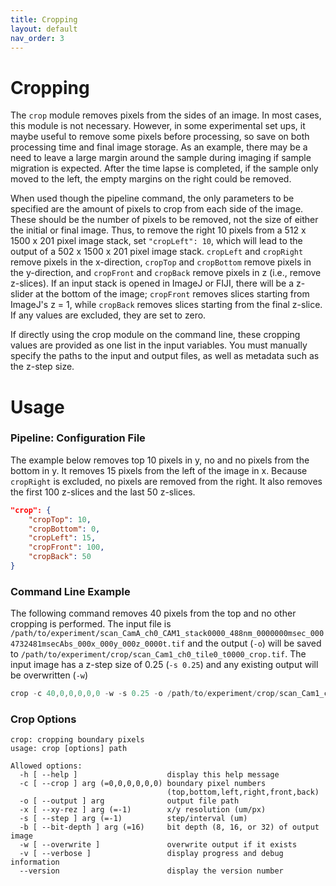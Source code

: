 ```yaml
---
title: Cropping
layout: default
nav_order: 3
---
```


# Cropping

The `crop` module removes pixels from the sides of an image. In most cases, this module is not necessary. However, in some experimental set ups, it maybe useful to remove some pixels before processing, so save on both processing time and final image storage. As an example, there may be a need to leave a large margin around the sample during imaging if sample migration is expected. After the time lapse is completed, if the sample only moved to the left, the empty margins on the right could be removed.

When used though the pipeline command, the only parameters to be specified are the amount of pixels to crop from each side of the image. These should be the number of pixels to be removed, not the size of either the initial or final image. Thus, to remove the right 10 pixels from a 512 x 1500 x 201 pixel image stack, set `"cropLeft": 10`, which will lead to the output of a 502 x 1500 x 201 pixel image stack. `cropLeft` and `cropRight` remove pixels in the x-direction, `cropTop` and `cropBottom` remove pixels in the y-direction, and `cropFront` and `cropBack` remove pixels in z (i.e., remove z-slices). If an input stack is opened in ImageJ or FIJI, there will be a z-slider at the bottom of the image; `cropFront` removes slices starting from ImageJ's z = 1, while `cropBack` removes slices starting from the final z-slice. If any values are excluded, they are set to zero.

If directly using the crop module on the command line, these cropping values are provided as one list in the input variables. You must manually specify the paths to the input and output files, as well as metadata such as the z-step size.


# Usage

### Pipeline: Configuration File
The example below removes top 10 pixels in y, no and no pixels from the bottom in y. It removes 15 pixels from the left of the image in x. Because `cropRight` is excluded, no pixels are removed from the right. It also removes the first 100 z-slices and the last 50 z-slices.

```json
"crop": {
    "cropTop": 10,
    "cropBottom": 0,
    "cropLeft": 15,
    "cropFront": 100,
    "cropBack": 50
}
```

### Command Line Example
The following command removes 40 pixels from the top and no other cropping is performed. The input file is `/path/to/experiment/scan_CamA_ch0_CAM1_stack0000_488nm_0000000msec_0004732481msecAbs_000x_000y_000z_0000t.tif` and the output (`-o`) will be saved to `/path/to/experiment/crop/scan_Cam1_ch0_tile0_t0000_crop.tif`. The input image has a z-step size of 0.25 (`-s 0.25`) and any existing output will be overwritten (`-w`)
```c
crop -c 40,0,0,0,0,0 -w -s 0.25 -o /path/to/experiment/crop/scan_Cam1_ch0_tile0_t0000_crop.tif  /path/to/experiment/scan_CamA_ch0_CAM1_stack0000_488nm_0000000msec_0004732481msecAbs_000x_000y_000z_0000t.tif
```

### Crop Options

```
crop: cropping boundary pixels
usage: crop [options] path

Allowed options:
  -h [ --help ]                    display this help message
  -c [ --crop ] arg (=0,0,0,0,0,0) boundary pixel numbers 
                                   (top,bottom,left,right,front,back)
  -o [ --output ] arg              output file path
  -x [ --xy-rez ] arg (=-1)        x/y resolution (um/px)
  -s [ --step ] arg (=-1)          step/interval (um)
  -b [ --bit-depth ] arg (=16)     bit depth (8, 16, or 32) of output image
  -w [ --overwrite ]               overwrite output if it exists
  -v [ --verbose ]                 display progress and debug information
  --version                        display the version number
```